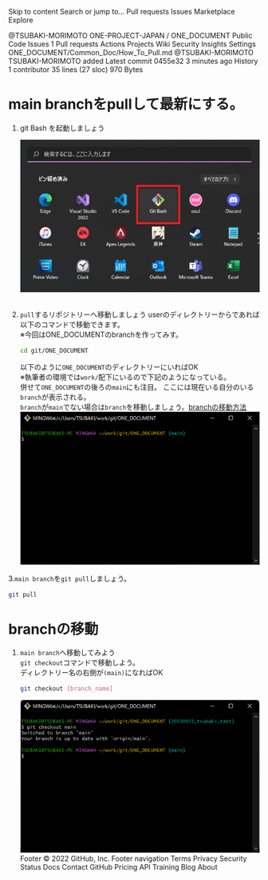 Skip to content
Search or jump to…
Pull requests
Issues
Marketplace
Explore
 
@TSUBAKI-MORIMOTO 
ONE-PROJECT-JAPAN
/
ONE_DOCUMENT
Public
Code
Issues
1
Pull requests
Actions
Projects
Wiki
Security
Insights
Settings
ONE_DOCUMENT/Common_Doc/How_To_Pull.md
@TSUBAKI-MORIMOTO
TSUBAKI-MORIMOTO added
Latest commit 0455e32 3 minutes ago
 History
 1 contributor
35 lines (27 sloc)  970 Bytes

# main branchをpullして最新にする。

1. git Bash を起動しましょう
   
   ![hoge](/Image/execute_git_bash.png) <br><br>

2. `pull`するリポジトリーへ移動しましょう
userのディレクトリーからであれば以下のコマンドで移動できます。<br>
※今回はONE_DOCUMENTのbranchを作ってみす。<br>

   ```sh
   cd git/ONE_DOCUMENT
   ```
   以下のように`ONE_DOCUMENT`のディレクトリーにいればOK<br>
   ※執筆者の環境では`work/`配下にいるので下記のようになっている。<br>
   併せて`ONE_DOCUMENT`の後ろの`main`にも注目。
   ここには現在いる自分のいる`branch`が表示される。<br>
   `branch`が`main`でない場合は`branch`を移動しましょう。[branchの移動方法](#branchの移動)<br>
   ![hoge](/image/cd_repository.png)

3.`main branch`を`git pull`しましょう。
```sh
git pull
```



# branchの移動
1. `main branch`へ移動してみよう<br>
   `git checkout`コマンドで移動しよう。<br>
   ディレクトリー名の右側が`(main)`になればOK
   ```sh
   git checkout [branch_name]
   ```
   ![hoge](/Image/switch_branch.png)
Footer
© 2022 GitHub, Inc.
Footer navigation
Terms
Privacy
Security
Status
Docs
Contact GitHub
Pricing
API
Training
Blog
About
